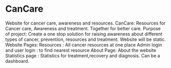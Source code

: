 # CanCare
Website for cancer care, awareness and resources.
CanCare: Resources for Cancer care, Awareness and treatment. Together for better care. Purpose of project: Create a one stop solution for raising awareness about different types of cancer, prevention, resources and treatment. Website will be static. Website Pages: Resources : All cancer resources at one place Admin login and user login : to find nearest resource About Page: About the website Statistics page : Statistics for treatment,recovery and diagnosis. Can be a dashboard.

